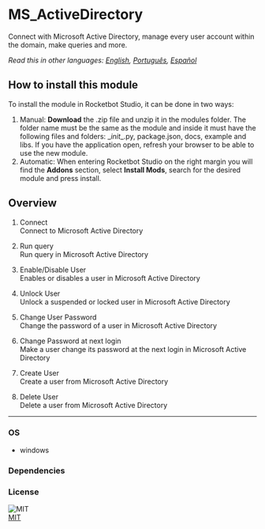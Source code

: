 



# MS_ActiveDirectory
  
Connect with Microsoft Active Directory, manage every user account within the domain, make queries and more.  

*Read this in other languages: [English](README.md), [Português](README.pr.md), [Español](README.es.md)*

## How to install this module
  
To install the module in Rocketbot Studio, it can be done in two ways:
1. Manual: __Download__ the .zip file and unzip it in the modules folder. The folder name must be the same as the module and inside it must have the following files and folders: \__init__.py, package.json, docs, example and libs. If you have the application open, refresh your browser to be able to use the new module.
2. Automatic: When entering Rocketbot Studio on the right margin you will find the **Addons** section, select **Install Mods**, search for the desired module and press install.  


## Overview


1. Connect  
Connect to Microsoft Active Directory

2. Run query  
Run query in Microsoft Active Directory

3. Enable/Disable User  
Enables or disables a user in Microsoft Active Directory

4. Unlock User  
Unlock a suspended or locked user in Microsoft Active Directory

5. Change User Password  
Change the password of a user in Microsoft Active Directory

6. Change Password at next login  
Make a user change its password at the next login in Microsoft Active Directory

7. Create User  
Create a user from Microsoft Active Directory

8. Delete User  
Delete a user from Microsoft Active Directory  




----
### OS

- windows

### Dependencies

### License
  
![MIT](https://camo.githubusercontent.com/107590fac8cbd65071396bb4d04040f76cde5bde/687474703a2f2f696d672e736869656c64732e696f2f3a6c6963656e73652d6d69742d626c75652e7376673f7374796c653d666c61742d737175617265)  
[MIT](http://opensource.org/licenses/mit-license.ph)